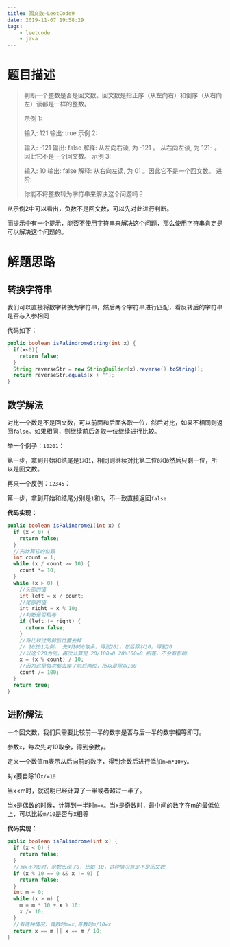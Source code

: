 ```yaml
---
title: 回文数—LeetCode9
date: 2019-11-07 19:58:29
tags: 
	- leetcode
	- java
---
```


# 题目描述

>判断一个整数是否是回文数。回文数是指正序（从左向右）和倒序（从右向左）读都是一样的整数。
>
>示例 1:
>
>输入: 121
>输出: true
>示例 2:
>
>输入: -121
>输出: false
>解释: 从左向右读, 为 -121 。 从右向左读, 为 121- 。因此它不是一个回文数。
>示例 3:
>
>输入: 10
>输出: false
>解释: 从右向左读, 为 01 。因此它不是一个回文数。
>进阶:
>
>你能不将整数转为字符串来解决这个问题吗？
>

从示例2中可以看出，负数不是回文数，可以先对此进行判断。

而提示中有一个提示，能否不使用字符串来解决这个问题，那么使用字符串肯定是可以解决这个问题的。

<!--more-->

# 解题思路

## 转换字符串

我们可以直接将数字转换为字符串，然后两个字符串进行匹配，看反转后的字符串是否与入参相同

代码如下：

```java
public boolean isPalindromeString(int x) {
  if(x<0){
    return false;
  }
  String reverseStr = new StringBuilder(x).reverse().toString();
  return reverseStr.equals(x + "");
}
```

## 数学解法

对比一个数是不是回文数，可以前面和后面各取一位，然后对比，如果不相同则返回`false`。如果相同，则继续前后各取一位继续进行比较。

举一个例子：`10201`：

第一步，拿到开始和结尾是`1`和`1`，相同则继续对比第二位`0`和`0`然后只剩一位，所以是回文数。

再来一个反例：`12345`：

第一步，拿到开始和结尾分别是`1`和`5`。不一致直接返回`false`

**代码实现：**

```java
public boolean isPalindrome1(int x) {
  if (x < 0) {
    return false;
  }
  //先计算它的位数
  int count = 1;
  while (x / count >= 10) {
    count *= 10;
  }
  while (x > 0) {
    //头部的值
    int left = x / count;
    //尾部的值
    int right = x % 10;
    //判断是否相等
    if (left != right) {
      return false;
    }
    //将比较过的前后位置去掉
    // 10201为例， 先对1000取余，得到201，然后除以10，得到20
    //以这个20为例，再次计算是 20/100=0 20%100=0 相等，不会有影响
    x = (x % count) / 10;
    //因为这里每次都去掉了前后两位，所以是除以100
    count /= 100;
  }
  return true;
}
```

## 进阶解法

一个回文数，我们只需要比较前一半的数字是否与后一半的数字相等即可。

参数`x`，每次先对10取余，得到余数`y`。

定义一个数值m表示从后向前的数字，得到余数后进行添加`m=m*10+y`。

对`x`要自除10`x/=10`

当x<m时，就说明已经计算了一半或者超过一半了。

当x是偶数的时候，计算到一半时`m=x`。当x是奇数时，最中间的数字在m的最低位上，可以比较`m/10`是否与x相等

**代码实现：**

```java
public boolean isPalindrome(int x) {
  if (x < 0) {
    return false;
  }
  //当x不为0时，余数出现了0，比如 10，这种情况肯定不是回文数
  if (x % 10 == 0 && x != 0) {
    return false;
  }
  int m = 0;
  while (x > m) {
    m = m * 10 + x % 10;
    x /= 10;
  }
  //有两种情况，偶数时m=x,奇数时m/10=x
  return x == m || x == m / 10;
}
```

